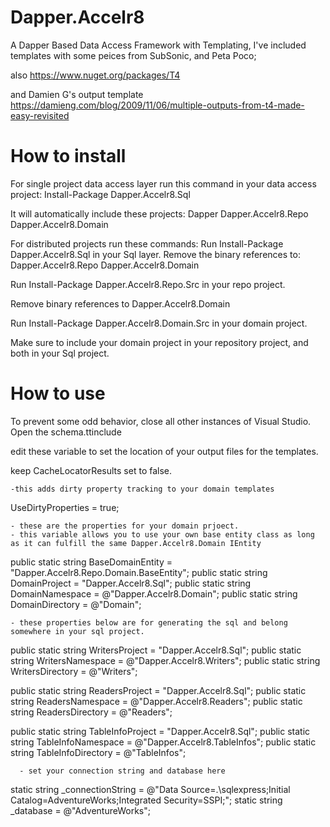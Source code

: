 # Dapper.Accelr8
A Dapper Based Data Access Framework with Templating, I've included templates with some peices from 
SubSonic, and Peta Poco;

also https://www.nuget.org/packages/T4

and Damien G's output template https://damieng.com/blog/2009/11/06/multiple-outputs-from-t4-made-easy-revisited


# How to install
For single project data access layer run this command in your data access project:
Install-Package Dapper.Accelr8.Sql 

It will automatically include these projects:
  Dapper
  Dapper.Accelr8.Repo 
  Dapper.Accelr8.Domain
  
For distributed projects run these commands:
Run Install-Package Dapper.Accelr8.Sql in your Sql layer.
Remove the binary references to:
Dapper.Accelr8.Repo 
Dapper.Accelr8.Domain

Run Install-Package Dapper.Accelr8.Repo.Src in your repo project.

Remove binary references to 
Dapper.Accelr8.Domain

Run Install-Package Dapper.Accelr8.Domain.Src in your domain project.

Make sure to include your domain project in your repository project, and both in your Sql project.

# How to use
To prevent some odd behavior, close all other instances of Visual Studio.
Open the schema.ttinclude

edit these variable to set the location of your output files for the templates.

keep CacheLocatorResults set to false.
		
	-this adds dirty property tracking to your domain templates
UseDirtyProperties = true;

	- these are the properties for your domain prjoect.
	- this variable allows you to use your own base entity class as long as it can fulfill the same Dapper.Accelr8.Domain IEntity
public static string BaseDomainEntity = "Dapper.Accelr8.Repo.Domain.BaseEntity";
public static string DomainProject = "Dapper.Accelr8.Sql";
public static string DomainNamespace = @"Dapper.Accelr8.Domain";
public static string DomainDirectory = @"Domain";

    - these properties below are for generating the sql and belong somewhere in your sql project.
public static string WritersProject = "Dapper.Accelr8.Sql";
public static string WritersNamespace = @"Dapper.Accelr8.Writers";
public static string WritersDirectory = @"Writers";

public static string ReadersProject = "Dapper.Accelr8.Sql";
public static string ReadersNamespace = @"Dapper.Accelr8.Readers";
public static string ReadersDirectory = @"Readers";

public static string TableInfoProject = "Dapper.Accelr8.Sql";
public static string TableInfoNamespace = @"Dapper.Accelr8.TableInfos";
public static string TableInfoDirectory = @"TableInfos";
		
	  - set your connection string and database here
static string _connectionString = @"Data Source=.\sqlexpress;Initial Catalog=AdventureWorks;Integrated Security=SSPI;";
static string _database = @"AdventureWorks";
		

